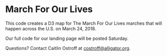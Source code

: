 # March For Our Lives
This code creates a D3 map for The March For Our Lives marches that will happen across the U.S. on March 24, 2018.

Our full code for our landing page will be posted Saturday.

Questions? Contact Caitlin Ostroff at costroff@alligator.org.
